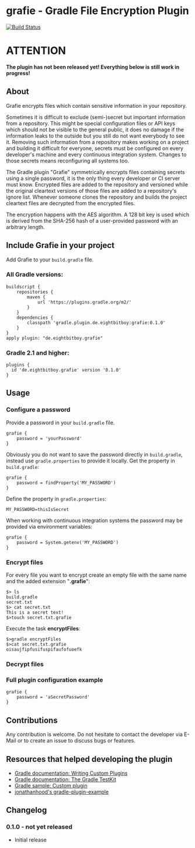 # grafie - Gradle File Encryption Plugin
[![Build Status](https://travis-ci.org/EightBitBoy/grafie.svg?branch=master)](https://travis-ci.org/EightBitBoy/grafie)

# ATTENTION
**The plugin has not been released yet! Everything below is still work in progress!**

## About
Grafie encrypts files which contain sensitive information in your repository.

Sometimes it is difficult to exclude (semi-)secret but important information from a repository. This might be special configuration files or API keys which should not be visible to the general public, it does no damage if the information leaks to the outside but you still do not want everybody to see it. Removing such information from a repository makes working on a project and building it difficult for everyone, secrets must be configured on every developer's machine and every continuous integration system. Changes to those secrets means reconfiguring all systems too.

The Gradle plugin "Grafie" symmetrically encrypts files containing secrets using a single password, it is the only thing every developer or CI server must know. Encrypted files are added to the repository and versioned while the original cleartext versions of those files are added to a repository's ignore list. Whenever someone clones the repository and builds the project cleartext files are decrypted from the encrypted files.

The encryption happens with the AES algorithm. A 128 bit key is used which is derived from the SHA-256 hash of a user-provided password with an arbitrary length. 

## Include Grafie in your project
Add Grafie to your ```build.gradle``` file.

### All Gradle versions:
```
buildscript {
    repositories {
        maven {
            url 'https://plugins.gradle.org/m2/'
        }
    }
    dependencies {
        classpath 'gradle.plugin.de.eightbitboy:grafie:0.1.0'
    }
}
apply plugin: "de.eightbitboy.grafie"
```

### Gradle 2.1 and higher:
```
plugins {
  id 'de.eightbitboy.grafie' version '0.1.0'
}
```

## Usage

### Configure a password
Provide a password in your ```build.gradle``` file.
```
grafie {
    password = 'yourPassword' 
}
```
 
Obviously you do not want to save the password directly in ```build.gradle```, instead use ```gradle.properties``` to provide it locally. Get the property in ```build.gradle```:
```
grafie {
    password = findProperty('MY_PASSWORD')
}
```
Define the property in ```gradle.properties```:
```
MY_PASSWORD=thisIsSecret
```

When working with continuous integration systems the password may be provided via environment variables:
```
grafie {
    password = System.getenv('MY_PASSWORD')
}
```
  
### Encrypt files
For every file you want to encrypt create an empty file with the same name and the added extension "**.grafie**":
```
$> ls
build.gradle
secret.txt
$> cat secret.txt
This is a secret text!
$>touch secret.txt.grafie
```

Execute the task **encryptFiles**:
```
$>gradle encryptFiles
$>cat secret.txt.grafie
oisaujfipfusifuspifaufofuoefk
```
### Decrypt files

### Full plugin configuration example
```
grafie {
    password = 'aSecretPassword'
}
```

## Contributions
Any contribution is welcome. Do not hesitate to contact the developer via E-Mail or to create an issue to discuss bugs or features.

## Resources that helped developing the plugin
* [Gradle documentation: Writing Custom Plugins](https://docs.gradle.org/current/userguide/custom_plugins.html)
* [Gradle documentation: The Gradle TestKit](https://docs.gradle.org/current/userguide/test_kit.html)
* [Gradle sample: Custom plugin](https://github.com/gradle/gradle/tree/master/subprojects/docs/src/samples/customPlugin)
* [jonathanhood's gradle-plugin-example](https://github.com/jonathanhood/gradle-plugin-example)

## Changelog

### 0.1.0 - not yet released
* Initial release
